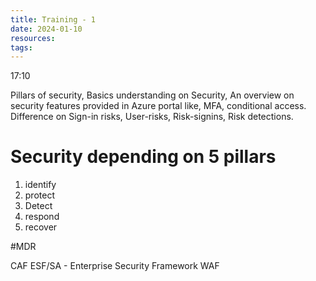 ```yaml
---
title: Training - 1
date: 2024-01-10
resources: 
tags:
---
```

17:10

Pillars of security,
Basics understanding on Security,
An overview on security features provided in Azure portal like, MFA, conditional access.
Difference on Sign-in risks, User-risks, Risk-signins, Risk detections.

# Security depending on 5 pillars

1. identify
2. protect
3. Detect
4. respond
5. recover

#MDR

CAF
ESF/SA - Enterprise Security Framework
WAF

